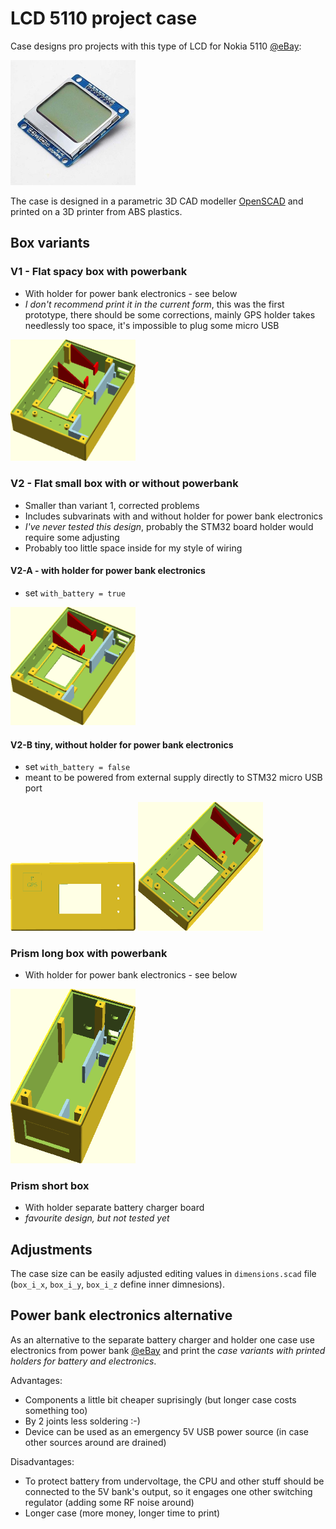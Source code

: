 # LCD 5110 project case

Case designs pro projects with this type of LCD for Nokia 5110 [@eBay](http://www.ebay.com/itm/221475096725):

<img src="../doc/img/lcd5110.jpg" width="200px">


The case is designed in a parametric 3D CAD modeller [OpenSCAD](http://www.openscad.org/)
and printed on a 3D printer from ABS plastics.


## Box variants

### V1 - Flat spacy box with powerbank

* With holder for power bank electronics - see below
* *I don't recommend print it in the current form*, this was the first prototype,
  there should be some corrections, mainly GPS holder takes needlessly too space,
  it's impossible to plug some micro USB

<img src="../doc/img/case-v1.png" width="200px">


### V2 - Flat small box with or without powerbank

* Smaller than variant 1, corrected problems
* Includes subvarinats with and without holder for power bank electronics
* *I've never tested this design*, probably the STM32 board holder would require some adjusting
* Probably too little space inside for my style of wiring

#### V2-A - with holder for power bank electronics

* set `with_battery = true`

<img src="../doc/img/case-v2.png" width="200px">


#### V2-B tiny, without holder for power bank electronics

* set `with_battery = false`
* meant to be powered from external supply directly to STM32 micro USB port

<img src="../doc/img/case-v2b-f.png" width="200px">
<img src="../doc/img/case-v2b-b.png" width="200px">


### Prism long box with powerbank

* With holder for power bank electronics - see below

<img src="../doc/img/case-v3.png" width="200px">


### Prism short box

* With holder separate battery charger board
* *favourite design, but not tested yet*


## Adjustments

The case size can be easily adjusted editing values in `dimensions.scad` file (`box_i_x`,
`box_i_y`, `box_i_z` define inner dimnesions).


## Power bank electronics alternative

As an alternative to the separate battery charger and holder one case use electronics from
power bank [@eBay](http://www.ebay.com/itm/231432999482) and print the *case variants
with printed holders for battery and electronics*.

Advantages:
* Components a little bit cheaper suprisingly (but longer case costs something too)
* By 2 joints less soldering :-)
* Device can be used as an emergency 5V USB power source (in case other sources around are drained)

Disadvantages:
* To protect battery from undervoltage, the CPU and other stuff should be connected to the 5V bank's output, so it engages one other switching regulator (adding some RF noise around)
* Longer case (more money, longer time to print)

